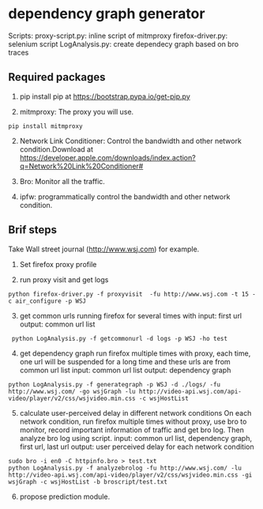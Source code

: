 # dependency graph generator
Scripts:
proxy-script.py: inline script of mitmproxy
firefox-driver.py: selenium script
LogAnalysis.py: create dependecy graph based on bro traces

## Required packages
1. pip
   install pip at https://bootstrap.pypa.io/get-pip.py

2. mitmproxy:
The proxy you will use.
```
pip install mitmproxy
```

2. Network Link Conditioner:
Control the bandwidth and other network condition.Download at https://developer.apple.com/downloads/index.action?q=Network%20Link%20Conditioner#

3. Bro:
Monitor all the traffic.

4. ipfw:
programmatically control the bandwidth and other network condition.



  
## Brif steps

Take Wall street journal (http://www.wsj.com) for example. 
1. Set firefox proxy profile

2. run proxy visit and get logs
  ```
  python firefox-driver.py -f proxyvisit  -fu http://www.wsj.com -t 15 -c air_configure -p WSJ
  ```
3. get common urls
          running firefox for several times with 
          input: first url
          output: common url list
```
 python LogAnalysis.py -f getcommonurl -d logs -p WSJ -ho test          
```
4. get dependency graph
          run firefox multiple times with proxy, each time, one url will be suspended for a long time and these urls are from common url list
          input: common url list
          output: dependency graph
```
python LogAnalysis.py -f generategraph -p WSJ -d ./logs/ -fu http://www.wsj.com/ -go wsjGraph -lu http://video-api.wsj.com/api-video/player/v2/css/wsjvideo.min.css -c wsjHostList  
```
5. calculate user-perceived delay in different network conditions
          On each network condition, run firefox multiple times without proxy, use bro to monitor, record important information of traffic and get bro log. Then analyze bro log using script.
          input: common url list, dependency graph, first url, last url
          output: user perceived delay for each network condition
```
sudo bro -i en0 -C httpinfo.bro > test.txt
python LogAnalysis.py -f analyzebrolog -fu http://www.wsj.com/ -lu http://video-api.wsj.com/api-video/player/v2/css/wsjvideo.min.css -gi wsjGraph -c wsjHostList -b broscript/test.txt
```
6. propose prediction module.

